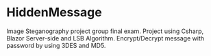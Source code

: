 # HiddenMessage
Image Steganography project group final exam.
Project using Csharp, Blazor Server-side and LSB Algorithm.
Encrypt/Decrypt message with password by using 3DES and MD5.
